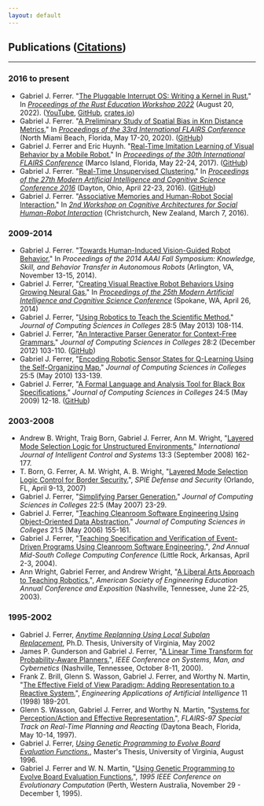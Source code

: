 ```yaml
---
layout: default
---
```


## Publications ([Citations](https://scholar.google.com/citations?user=SH1740kAAAAJ))
<hr>

### 2016 to present
* Gabriel J. Ferrer. "[The Pluggable Interrupt OS: Writing a Kernel in Rust.](assets/publications/RustEducation2022.pdf)" In *[Proceedings of the Rust Education Workshop 2022](https://rust-edu.org/workshop/proceedings.pdf)* (August 20, 2022). ([YouTube](https://www.youtube.com/watch?v=koYSvETs03o&list=PL85XCvVPmGQhVCcPkmgbMUfJv4iGVixj-&index=8), [GitHub](https://github.com/gjf2a/pluggable_interrupt_os), [crates.io](https://crates.io/crates/pluggable_interrupt_os))
* Gabriel J. Ferrer. "[A Preliminary Study of Spatial Bias in Knn Distance Metrics.](assets/publications/flairs2020.pdf)" In *[Proceedings of the 33rd International FLAIRS Conference](https://www.aaai.org/Library/FLAIRS/flairs20contents.php)* (North Miami Beach, Florida, May 17-20, 2020). ([GitHub](https://github.com/gjf2a/flairs33))
* Gabriel J. Ferrer and Eric Huynh. "[Real-Time Imitation Learning of Visual Behavior by a Mobile Robot.](assets/publications/flairs2017.pdf)" In *[Proceedings of the 30th International FLAIRS Conference](https://www.aaai.org/Library/FLAIRS/flairs17contents.php)* (Marco Island, Florida, May 22-24, 2017). ([GitHub](https://github.com/E-R-C/FLAIRS30-BSOC))
* Gabriel J. Ferrer. "[Real-Time Unsupervised Clustering.](assets/publications/RealTimeCluster.pdf)" In *[Proceedings of the 27th Modern Artificial Intelligence and Cognitive Science Conference 2016](http://ceur-ws.org/Vol-1584/)* (Dayton, Ohio, April 22-23, 2016). ([GitHub](https://github.com/gjf2a/maics2016)) 
* Gabriel J. Ferrer. "[Associative Memories and Human-Robot Social Interaction.](https://arxiv.org/pdf/1602.08158.pdf)" In *[2nd Workshop on Cognitive Architectures for Social Human-Robot Interaction](https://arxiv.org/html/1602.01868v1)* (Christchurch, New Zealand, March 7, 2016).

### 2009-2014
* Gabriel J. Ferrer. "[Towards Human-Induced Vision-Guided Robot Behavior.](assets/publications/robotGNG.pdf)" In *Proceedings of the 2014 AAAI Fall Symposium: Knowledge, Skill, and Behavior Transfer in Autonomous Robots* (Arlington, VA, November 13-15, 2014). 
* Gabriel J. Ferrer, "[Creating Visual Reactive Robot Behaviors Using Growing Neural Gas.](assets/publications/maics2014.pdf)" In *[Proceedings of the 25th Modern Artificial Intelligence and Cognitive Science Conference](http://ceur-ws.org/Vol-1144/)* (Spokane, WA, April 26, 2014) 
* Gabriel J. Ferrer, "[Using Robotics to Teach the Scientific Method.](assets/publications/RoboticsScientificMethod.pdf)" *Journal of Computing Sciences in Colleges* 28:5 (May 2013) 108-114.
* Gabriel J. Ferrer, "[An Interactive Parser Generator for Context-Free Grammars.](assets/publications/InteractiveParser.pdf)" *Journal of Computing Sciences in Colleges* 28:2 (December 2012) 103-110. ([GitHub](https://github.com/gjf2a/grambler))
* Gabriel J. Ferrer, "[Encoding Robotic Sensor States for Q-Learning Using the Self-Organizing Map.](assets/publications/ccscms10.pdf)" *Journal of Computing Sciences in Colleges* 25:5 (May 2010) 133-139. 
* Gabriel J. Ferrer, "[A Formal Language and Analysis Tool for Black Box Specifications.](assets/publications/ccscms09.pdf)" *Journal of Computing Sciences in Colleges* 24:5 (May 2009) 12-18. ([GitHub](https://github.com/gjf2a/boundalyzer))

### 2003-2008
* Andrew B. Wright, Traig Born, Gabriel J. Ferrer, Ann M. Wright, "[Layered Mode Selection Logic for Unstructured Environments.](https://d1wqtxts1xzle7.cloudfront.net/33609041/LMSL_JICS-libre.pdf?1399010400=&response-content-disposition=inline%3B+filename%3DLayered_Mode_Selection_Logic_for_Unstruc.pdf&Expires=1662377150&Signature=ZwAfxoTBsbJJOtNM6TyA0Dsnz4NktJ6KC02ls9xqIRwd5Vk-ITvc~TTXckVMOX2FM~j2ZhHYqrt6FUKc2d-dOrP6rngFscm6adqkslsEAyeRpg~ZEvQlK9yTPXemOe6NRbvV~TCTxhYkmcKfgpPEQfgYWcJAIQgSBYpOIes9s4Yrju3Z6RPQtZSreBWGCH2hLlcZlleoyddQhI9sEKgwXTFa4uxn4xWgDCm0aHRN2Ge2fhp2feVMOHTtV4D-zVSpo8~dhHBP4dzHoJpJmZoPwT61RsRDRXFIUKe2EwBN~B55UkXYUKn5dpO9NPpv1vLDgl4305cJTHCaBk~wo6BgHQ__&Key-Pair-Id=APKAJLOHF5GGSLRBV4ZA)" *International Journal of Intelligent Control and Systems* 13:3 (September 2008) 162-177. 
* T. Born, G. Ferrer, A. M. Wright, A. B. Wright, "[Layered Mode Selection Logic Control for Border Security.](assets/publications/LMSL07.pdf)", *SPIE Defense and Security* (Orlando, FL, April 9-13, 2007)
* Gabriel J. Ferrer, "[Simplifying Parser Generation.](assets/publications/ccscms07.pdf)" *Journal of Computing Sciences in Colleges* 22:5 (May 2007) 23-29.
* Gabriel J. Ferrer, "[Teaching Cleanroom Software Engineering Using Object-Oriented Data Abstraction.](assets/publications/ccscms06.pdf)" *Journal of Computing Sciences in Colleges* 21:5 (May 2006) 155-161.
* Gabriel J. Ferrer, "[Teaching Specification and Verification of Event-Driven Programs Using Cleanroom Software Engineering.](assets/publications/msccc04.pdf)", *2nd Annual Mid-South College Computing Conference* (Little Rock, Arkansas, April 2-3, 2004).
* Ann Wright, Gabriel Ferrer, and Andrew Wright, "[A Liberal Arts Approach to Teaching Robotics.](assets/publications/asee03.pdf)", *American Society of Engineering Education Annual Conference and Exposition* (Nashville, Tennessee, June 22-25, 2003).

### 1995-2002

* Gabriel J. Ferrer, *[Anytime Replanning Using Local Subplan Replacement](assets/publications/phd_thesis.pdf)*, Ph.D. Thesis, University of Virginia, May 2002
* James P. Gunderson and Gabriel J. Ferrer, "[A Linear Time Transform for Probability-Aware Planners.](assets/publications/smc2000.pdf)", *IEEE Conference on Systems, Man, and Cybernetics* (Nashville, Tennessee, October 8-11, 2000). 
* Frank Z. Brill, Glenn S. Wasson, Gabriel J. Ferrer, and Worthy N. Martin, "[The Effective Field of View Paradigm: Adding Representation to a Reactive System.](assets/publications/EAAI.pdf)", *Engineering Applications of Artificial Intelligence* 11 (1998) 189-201.
* Glenn S. Wasson, Gabriel J. Ferrer, and Worthy N. Martin, "[Systems for Perception/Action and Effective Representation.](assets/publications/flairs-97.pdf)", *FLAIRS-97 Special Track on Real-Time Planning and Reacting* (Daytona Beach, Florida, May 10-14, 1997).
* Gabriel J. Ferrer, *[Using Genetic Programming to Evolve Board Evaluation Functions.](assets/publications/masters_thesis.pdf)*, Master's Thesis, University of Virginia, August 1996.
* Gabriel J. Ferrer and W. N. Martin, "[Using Genetic Programming to Evolve Board Evaluation Functions.](assets/publications/senet.pdf)", *1995 IEEE Conference on Evolutionary Computation* (Perth, Western Australia, November 29 - December 1, 1995).
